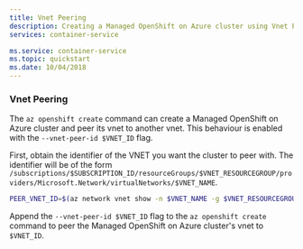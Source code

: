 ```yaml
---
title: Vnet Peering
description: Creating a Managed OpenShift on Azure cluster using Vnet Peering
services: container-service

ms.service: container-service
ms.topic: quickstart
ms.date: 10/04/2018
---
```


### Vnet Peering

The `az openshift create` command can create a Managed OpenShift on Azure
cluster and peer its vnet to another vnet.  This behaviour is enabled with the
`--vnet-peer-id $VNET_ID` flag.

First, obtain the identifier of the VNET you want the cluster to peer with.  The
identifier will be of the form
`/subscriptions/$SUBSCRIPTION_ID/resourceGroups/$VNET_RESOURCEGROUP/providers/Microsoft.Network/virtualNetworks/$VNET_NAME`.

```bash
PEER_VNET_ID=$(az network vnet show -n $VNET_NAME -g $VNET_RESOURCEGROUP --query id -o tsv)
```

Append the `--vnet-peer-id $VNET_ID` flag to the `az openshift create` command
to peer the Managed OpenShift on Azure cluster's vnet to `$VNET_ID`.
